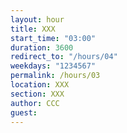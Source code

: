 ```yaml
---
layout: hour
title: XXX
start_time: "03:00"
duration: 3600
redirect_to: "/hours/04"
weekdays: "1234567"
permalink: /hours/03
location: XXX
section: XXX
author: CCC
guest:   
---
```

